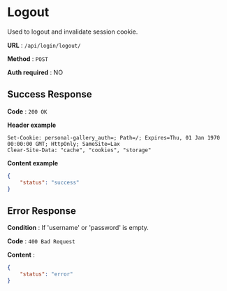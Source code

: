 # Logout

Used to logout and invalidate session cookie. 

**URL** : `/api/login/logout/`

**Method** : `POST`

**Auth required** : NO


## Success Response

**Code** : `200 OK`

**Header example**
````http
Set-Cookie: personal-gallery_auth=; Path=/; Expires=Thu, 01 Jan 1970 00:00:00 GMT; HttpOnly; SameSite=Lax
Clear-Site-Data: "cache", "cookies", "storage"
````

**Content example**

```json
{
    "status": "success"
}
```

## Error Response

**Condition** : If 'username' or 'password' is empty.

**Code** : `400 Bad Request`

**Content** :

```json
{
    "status": "error"
}
```
